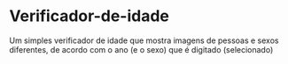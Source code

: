 # Verificador-de-idade
Um simples verificador de idade que mostra imagens de pessoas e sexos diferentes, de acordo com o ano (e o sexo) que é digitado (selecionado)
